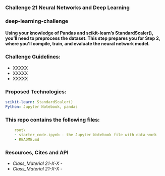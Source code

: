 ### Challenge 21 Neural Networks and Deep Learning
###  deep-learning-challenge
#### Using your knowledge of Pandas and scikit-learn’s StandardScaler(), you’ll need to preprocess the dataset. This step prepares you for Step 2, where you'll compile, train, and evaluate the neural network model.

### Challenge Guidelines:
- XXXXX
- XXXXX
- XXXXX

### Proposed Technologies:
```yaml
scikit-learn: StandardScaler()
Python: Jupyter Notebook, pandas
```

### This repo contains the following files:
```yaml
    root\
    - starter_code.ipynb - the Jupyter Notebook file with data work
    - README.md
```



### Resources, Cites and API
- *Class_Material 21-X-X* - 
- *Class_Material 21-X-X* - 

